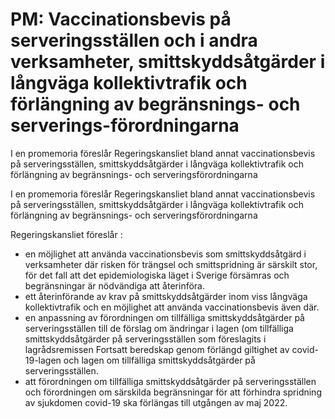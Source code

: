 # PM: Vaccinationsbevis på serveringsställen och i andra verksamheter, smittskyddsåtgärder i långväga kollektivtrafik och förlängning av begränsnings- och serverings-förordningarna

I en promemoria föreslår Regeringskansliet bland annat vaccinationsbevis på serveringsställen, smittskyddsåtgärder i långväga kollektivtrafik och förlängning av begränsnings- och serveringsförordningarna

I en promemoria föreslår Regeringskansliet bland annat vaccinationsbevis på serveringsställen, smittskyddsåtgärder i långväga kollektivtrafik och förlängning av begränsnings- och serveringsförordningarna

Regeringskansliet föreslår :

* en möjlighet att använda vaccinationsbevis som smittskyddsåtgärd i verksamheter där risken för trängsel och smittspridning är särskilt stor, för det fall att det epidemiologiska läget i Sverige försämras och begränsningar är nödvändiga att återinföra.
* ett återinförande av krav på smittskyddsåtgärder inom viss långväga kollektivtrafik och en möjlighet att använda vaccinationsbevis även där.
* en anpassning av förordningen om tillfälliga smittskyddsåtgärder på serveringsställen till de förslag om ändringar i lagen (om tillfälliga smittskyddsåtgärder på serveringsställen som föreslagits i lagrådsremissen Fortsatt beredskap genom förlängd giltighet av covid-19-lagen och lagen om tillfälliga smittskyddsåtgärder på serveringsställen.
* att förordningen om tillfälliga smittskyddsåtgärder på serveringsställen och förordningen om särskilda begränsningar för att förhindra spridning av sjukdomen covid-19 ska förlängas till utgången av maj 2022.
